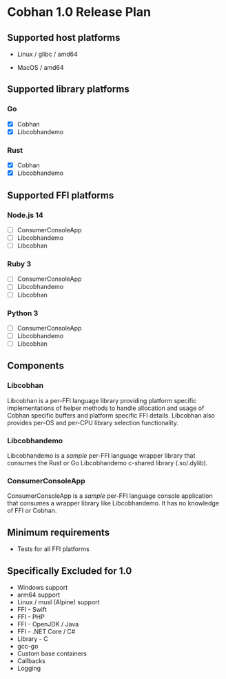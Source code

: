 # Cobhan 1.0 Release Plan

## Supported host platforms

* Linux / glibc / amd64

* MacOS / amd64

## Supported library platforms

### Go

- [x] Cobhan
- [x] Libcobhandemo

### Rust

- [x] Cobhan
- [x] Libcobhandemo

## Supported FFI platforms

### Node.js 14

- [ ] ConsumerConsoleApp
- [ ] Libcobhandemo
- [ ] Libcobhan

### Ruby 3

- [ ] ConsumerConsoleApp
- [ ] Libcobhandemo
- [ ] Libcobhan

### Python 3

- [ ] ConsumerConsoleApp
- [ ] Libcobhandemo
- [ ] Libcobhan

## Components

### Libcobhan

Libcobhan is a per-FFI language library providing platform specific implementations of helper methods to handle allocation and usage of Cobhan specific buffers and platform specific FFI details.  Libcobhan also provides per-OS and per-CPU library selection functionality.

### Libcobhandemo

Libcobhandemo is a *sample* per-FFI language wrapper library that consumes the Rust or Go Libcobhandemo c-shared library (.so/.dylib).

### ConsumerConsoleApp

ConsumerConsoleApp is a *sample* per-FFI language console application that consumes a wrapper library like Libcobhandemo.  It has no knowledge of FFI or Cobhan.

## Minimum requirements

* Tests for all FFI platforms

## Specifically Excluded for 1.0

* Windows support
* arm64 support
* Linux / musl (Alpine) support
* FFI - Swift
* FFI - PHP
* FFI - OpenJDK / Java
* FFI - .NET Core / C#
* Library - C
* gcc-go
* Custom base containers
* Callbacks
* Logging
